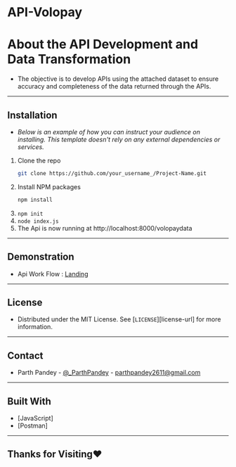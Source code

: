 # API-Volopay

# About the API Development and Data Transformation
- The objective is to develop APIs using the attached dataset to ensure accuracy and completeness of the data returned through the APIs.

---

## Installation
- _Below is an example of how you can instruct your audience on installing. This template doesn't rely on any external dependencies or services._

1. Clone the repo
   ```sh
   git clone https://github.com/your_username_/Project-Name.git
   ```
2. Install NPM packages
   ```sh
   npm install
   ```
3. `npm init`
5. `node index.js`
6. The Api is now running at http://localhost:8000/volopaydata

---

## Demonstration

- Api Work Flow : [Landing](https://elements.getpostman.com/redirect?entityId=26382896-0641b39b-d0f5-4714-941d-840e3c117b10&entityType=collection)

---

## License
- Distributed under the MIT License. See [`LICENSE`][license-url] for more information.

---

## Contact 
- Parth Pandey - [@_ParthPandey](https://twitter.com/_ParthPandey) - parthpandey2611@gmail.com

---

## Built With

- [JavaScript]
- [Postman]

---

## Thanks for Visiting❤️
